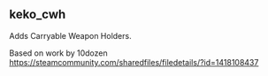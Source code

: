 ## keko_cwh
Adds Carryable Weapon Holders.

Based on work by 10dozen https://steamcommunity.com/sharedfiles/filedetails/?id=1418108437
